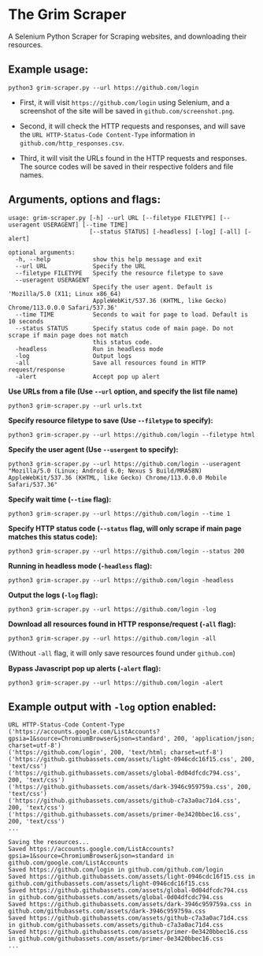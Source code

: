 # The Grim Scraper

A Selenium Python Scraper for Scraping websites, and downloading their resources.

## Example usage:
```
python3 grim-scraper.py --url https://github.com/login
```

- First, it will visit `https://github.com/login` using Selenium, and a screenshot of the site will be saved in `github.com/screenshot.png`.

- Second, it will check the HTTP requests and responses, and will save the `URL HTTP-Status-Code Content-Type` information in `github.com/http_responses.csv`.

- Third, it will visit the URLs found in the HTTP requests and responses. The source codes will be saved in their respective folders and file names.

## Arguments, options and flags:

```
usage: grim-scraper.py [-h] --url URL [--filetype FILETYPE] [--useragent USERAGENT] [--time TIME]
                       [--status STATUS] [-headless] [-log] [-all] [-alert]

optional arguments:
  -h, --help            show this help message and exit
  --url URL             Specify the URL
  --filetype FILETYPE   Specify the resource filetype to save
  --useragent USERAGENT
                        Specify the user agent. Default is 'Mozilla/5.0 (X11; Linux x86_64)
                        AppleWebKit/537.36 (KHTML, like Gecko) Chrome/113.0.0.0 Safari/537.36'
  --time TIME           Seconds to wait for page to load. Default is 10 seconds
  --status STATUS       Specify status code of main page. Do not scrape if main page does not match
                        this status code.
  -headless             Run in headless mode
  -log                  Output logs
  -all                  Save all resources found in HTTP request/response
  -alert                Accept pop up alert
```

**Use URLs from a file (Use `--url` option, and specify the list file name)**
```
python3 grim-scraper.py --url urls.txt
```

**Specify resource filetype to save (Use `--filetype` to specify):**
```
python3 grim-scraper.py --url https://github.com/login --filetype html
```

**Specify the user agent (Use `--usergent` to specify):**
```
python3 grim-scraper.py --url https://github.com/login --useragent "Mozilla/5.0 (Linux; Android 6.0; Nexus 5 Build/MRA58N) AppleWebKit/537.36 (KHTML, like Gecko) Chrome/113.0.0.0 Mobile Safari/537.36"
```

**Specify wait time (`--time` flag):**
```
python3 grim-scraper.py --url https://github.com/login --time 1
```
**Specify HTTP status code (`--status` flag, will only scrape if main page matches this status code):**
```
python3 grim-scraper.py --url https://github.com/login --status 200
```

**Running in headless mode (`-headless` flag):**
```
python3 grim-scraper.py --url https://github.com/login -headless
```


**Output the logs (`-log` flag):**
```
python3 grim-scraper.py --url https://github.com/login -log
```


**Download all resources found in HTTP response/request (`-all` flag):**
```
python3 grim-scraper.py --url https://github.com/login -all
```

(Without `-all` flag, it will only save resources found under `github.com`)

**Bypass Javascript pop up alerts (`-alert` flag):**
```
python3 grim-scraper.py --url https://github.com/login -alert
```


## Example output with `-log` option enabled:

```
URL HTTP-Status-Code Content-Type
('https://accounts.google.com/ListAccounts?gpsia=1&source=ChromiumBrowser&json=standard', 200, 'application/json; charset=utf-8')
('https://github.com/login', 200, 'text/html; charset=utf-8')
('https://github.githubassets.com/assets/light-0946cdc16f15.css', 200, 'text/css')
('https://github.githubassets.com/assets/global-0d04dfcdc794.css', 200, 'text/css')
('https://github.githubassets.com/assets/dark-3946c959759a.css', 200, 'text/css')
('https://github.githubassets.com/assets/github-c7a3a0ac71d4.css', 200, 'text/css')
('https://github.githubassets.com/assets/primer-0e3420bbec16.css', 200, 'text/css')
...
```

```
Saving the resources...
Saved https://accounts.google.com/ListAccounts?gpsia=1&source=ChromiumBrowser&json=standard in github.com/google.com/ListAccounts
Saved https://github.com/login in github.com/github.com/login
Saved https://github.githubassets.com/assets/light-0946cdc16f15.css in github.com/githubassets.com/assets/light-0946cdc16f15.css
Saved https://github.githubassets.com/assets/global-0d04dfcdc794.css in github.com/githubassets.com/assets/global-0d04dfcdc794.css
Saved https://github.githubassets.com/assets/dark-3946c959759a.css in github.com/githubassets.com/assets/dark-3946c959759a.css
Saved https://github.githubassets.com/assets/github-c7a3a0ac71d4.css in github.com/githubassets.com/assets/github-c7a3a0ac71d4.css
Saved https://github.githubassets.com/assets/primer-0e3420bbec16.css in github.com/githubassets.com/assets/primer-0e3420bbec16.css
...
```